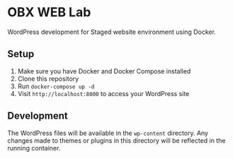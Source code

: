 # OBX WEB Lab

WordPress development for Staged website environment using Docker.

## Setup

1. Make sure you have Docker and Docker Compose installed
2. Clone this repository
3. Run `docker-compose up -d`
4. Visit `http://localhost:8000` to access your WordPress site

## Development

The WordPress files will be available in the `wp-content` directory. Any changes made to themes or plugins in this directory will be reflected in the running container. 